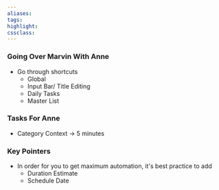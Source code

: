 ```yaml
---
aliases:  
tags:
highlight:  
cssclass:
---
```


### Going Over Marvin With Anne
- Go through shortcuts
    - Global
    - Input Bar/ Title Editing
    - Daily Tasks
    - Master List

### Tasks For Anne
- Category Context → 5 minutes


### Key Pointers
- In order for you to get maximum automation, it's best practice to add
	- Duration Estimate
	- Schedule Date



